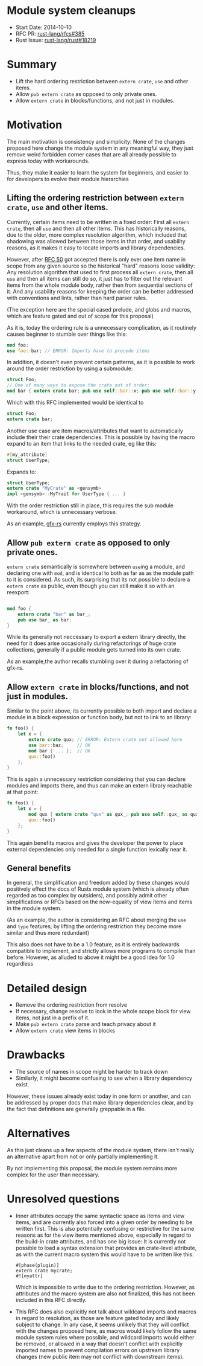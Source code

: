 # Module system cleanups

- Start Date: 2014-10-10
- RFC PR: [rust-lang/rfcs#385](https://github.com/rust-lang/rfcs/pull/385)
- Rust Issue: [rust-lang/rust#18219](https://github.com/rust-lang/rust/issues/18219)

# Summary

- Lift the hard ordering restriction between `extern crate`, `use` and other items.
- Allow `pub extern crate` as opposed to only private ones.
- Allow `extern crate` in blocks/functions, and not just in modules.

# Motivation

The main motivation is consistency and simplicity:
None of the changes proposed here change the module system in any meaningful way,
they just remove weird forbidden corner cases that are all already possible to express today with workarounds.

Thus, they make it easier to learn the system for beginners, and easier to for developers to evolve their module hierarchies

## Lifting the ordering restriction between `extern crate`, `use` and other items.

Currently, certain items need to be written in a fixed order: First all `extern crate`, then all `use` and then all other items.
This has historically reasons, due to the older, more complex resolution algorithm, which included that shadowing was allowed between those items in that order,
and usability reasons, as it makes it easy to locate imports and library dependencies.

However, after [RFC 50](https://github.com/rust-lang/rfcs/blob/master/complete/0050-no-module-shadowing.md) got accepted there
is only ever one item name in scope from any given source so the historical "hard" reasons loose validity:
Any resolution algorithm that used to first process all `extern crate`, then all `use` and then all items can still do so, it
just has to filter out the relevant items from the whole module body, rather then from sequential sections of it.
And any usability reasons for keeping the order can be better addressed with conventions and lints, rather than hard parser rules.

(The exception here are the special cased prelude, and globs and macros, which are feature gated and out of scope for this proposal)

As it is, today the ordering rule is a unnecessary complication, as it routinely causes beginner to stumble over things like this:

```rust
mod foo;
use foo::bar; // ERROR: Imports have to precede items
```

In addition, it doesn't even prevent certain patterns, as it is possible to work around the order restriction by using a submodule:

```rust
struct Foo;
// One of many ways to expose the crate out of order:
mod bar { extern crate bar; pub use self::bar::x; pub use self::bar::y; ... }
```

Which with this RFC implemented would be identical to

```rust
struct Foo;
extern crate bar;
```

Another use case are item macros/attributes that want to automatically include their their crate dependencies.
This is possible by having the macro expand to an item that links to the needed crate, eg like this:

```rust
#[my_attribute]
struct UserType;
```

Expands to:

```rust
struct UserType;
extern crate "MyCrate" as <gensymb>
impl <gensymb>::MyTrait for UserType { ... }
```

With the order restriction still in place, this requires the sub module workaround, which is unnecessary verbose.

As an example, [gfx-rs](https://github.com/gfx-rs/gfx-rs) currently employs this strategy.

## Allow `pub extern crate` as opposed to only private ones.

`extern crate` semantically is somewhere between `use`ing a module, and declaring one with `mod`,
and is identical to both as far as as the module path to it is considered.
As such, its surprising that its not possible to declare a `extern crate` as public,
even though you can still make it so with an reexport:

```rust

mod foo {
    extern crate "bar" as bar_;
    pub use bar_ as bar;
}

```

While its generally not neccessary to export a extern library directly, the need for it does arise
occasionally during refactorings of huge crate collections,
generally if a public module gets turned into its own crate.

As an example,the author recalls stumbling over it during a refactoring of gfx-rs.

## Allow `extern crate` in blocks/functions, and not just in modules.

Similar to the point above, its currently possible to both import and declare a module in a
block expression or function body, but not to link to an library:

```rust
fn foo() {
    let x = {
        extern crate qux; // ERROR: Extern crate not allowed here
        use bar::baz;     // OK
        mod bar { ... };  // OK
        qux::foo()
    };
}
```

This is again a unnecessary restriction considering that you can declare modules and imports there,
and thus can make an extern library reachable at that point:

```rust
fn foo() {
    let x = {
        mod qux { extern crate "qux" as qux_; pub use self::qux_ as qux; }
        qux::foo()
    };
}
```

This again benefits macros and gives the developer the power to place external dependencies
only needed for a single function lexically near it.

## General benefits

In general, the simplification and freedom added by these changes
would positively effect the docs of Rusts module system (which is already often regarded as too complex by outsiders),
and possibly admit other simplifications or RFCs based on the now-equality of view items and items in the module system.

(As an example, the author is considering an RFC about merging the `use` and `type` features;
by lifting the ordering restriction they become more similar and thus more redundant)

This also does not have to be a 1.0 feature, as it is entirely backwards compatible to implement,
and strictly allows more programs to compile than before.
However, as alluded to above it might be a good idea for 1.0 regardless

# Detailed design

- Remove the ordering restriction from resolve
- If necessary, change resolve to look in the whole scope block for view items, not just in a prefix of it.
- Make `pub extern crate` parse and teach privacy about it
- Allow `extern crate` view items in blocks

# Drawbacks

- The source of names in scope might be harder to track down
- Similarly, it might become confusing to see when a library dependency exist.

However, these issues already exist today in one form or another, and can be addressed by proper
docs that make library dependencies clear, and by the fact that definitions are generally greppable in a file.

# Alternatives

As this just cleans up a few aspects of the module system, there isn't really an alternative
apart from not or only partially implementing it.

By not implementing this proposal, the module system remains more complex for the user than necessary.

# Unresolved questions

- Inner attributes occupy the same syntactic space as items and view items, and are currently
  also forced into a given order by needing to be written first.
  This is also potentially confusing or restrictive for the same reasons as for the view items
  mentioned above, especially in regard to the build-in crate attributes, and has one big issue:
  It is currently not possible to load a syntax extension
  that provides an crate-level attribute, as with the current macro system this would have to be written like this:

  ```
  #[phase(plugin)]
  extern crate mycrate;
  #![myattr]
  ```

  Which is impossible to write due to the ordering restriction.
  However, as attributes and the macro system are also not finalized, this has not been included in
  this RFC directly.
- This RFC does also explicitly not talk about wildcard imports and macros in regard to resolution,
  as those are feature gated today and likely subject to change. In any case, it seems unlikely that
  they will conflict with the changes proposed here, as macros would likely follow
  the same module system rules where possible, and wildcard imports would
  either be removed, or allowed in a way that doesn't conflict with explicitly imported names to
  prevent compilation errors on upstream library changes (new public item may not conflict with downstream items).
